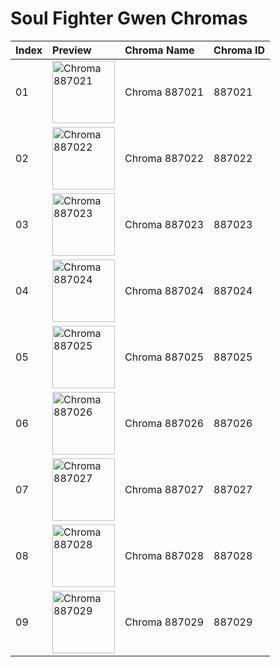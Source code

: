 # Soul Fighter Gwen Chromas

| Index | Preview | Chroma Name | Chroma ID |
|:---|:---|:---|:---|
| 01 | <img src='https://raw.communitydragon.org/latest/plugins/rcp-be-lol-game-data/global/default/v1/champion-chroma-images/887/887021.png' alt='Chroma 887021' width='100'> | Chroma 887021 | 887021 |
| 02 | <img src='https://raw.communitydragon.org/latest/plugins/rcp-be-lol-game-data/global/default/v1/champion-chroma-images/887/887022.png' alt='Chroma 887022' width='100'> | Chroma 887022 | 887022 |
| 03 | <img src='https://raw.communitydragon.org/latest/plugins/rcp-be-lol-game-data/global/default/v1/champion-chroma-images/887/887023.png' alt='Chroma 887023' width='100'> | Chroma 887023 | 887023 |
| 04 | <img src='https://raw.communitydragon.org/latest/plugins/rcp-be-lol-game-data/global/default/v1/champion-chroma-images/887/887024.png' alt='Chroma 887024' width='100'> | Chroma 887024 | 887024 |
| 05 | <img src='https://raw.communitydragon.org/latest/plugins/rcp-be-lol-game-data/global/default/v1/champion-chroma-images/887/887025.png' alt='Chroma 887025' width='100'> | Chroma 887025 | 887025 |
| 06 | <img src='https://raw.communitydragon.org/latest/plugins/rcp-be-lol-game-data/global/default/v1/champion-chroma-images/887/887026.png' alt='Chroma 887026' width='100'> | Chroma 887026 | 887026 |
| 07 | <img src='https://raw.communitydragon.org/latest/plugins/rcp-be-lol-game-data/global/default/v1/champion-chroma-images/887/887027.png' alt='Chroma 887027' width='100'> | Chroma 887027 | 887027 |
| 08 | <img src='https://raw.communitydragon.org/latest/plugins/rcp-be-lol-game-data/global/default/v1/champion-chroma-images/887/887028.png' alt='Chroma 887028' width='100'> | Chroma 887028 | 887028 |
| 09 | <img src='https://raw.communitydragon.org/latest/plugins/rcp-be-lol-game-data/global/default/v1/champion-chroma-images/887/887029.png' alt='Chroma 887029' width='100'> | Chroma 887029 | 887029 |

